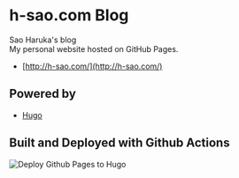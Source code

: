 # h-sao.com Blog
Sao Haruka's blog  
My personal website hosted on GitHub Pages.

- [http://h-sao.com/](http://h-sao.com/)

## Powered by

- [Hugo](//gohugo.io/)

## Built and Deployed with Github Actions

![Deploy Github Pages to Hugo](https://github.com/h-sao/h-sao.com/workflows/Deploy%20Github%20Pages%20to%20Hugo/badge.svg?branch=master)
